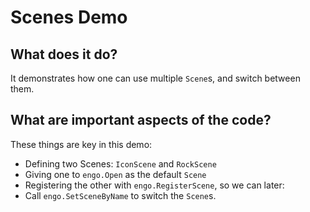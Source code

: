 # Scenes Demo

## What does it do?
It demonstrates how one can use multiple `Scene`s, and switch between them.  

## What are important aspects of the code?
These things are key in this demo:

* Defining two Scenes: `IconScene` and `RockScene`
* Giving one to `engo.Open` as the default `Scene`
* Registering the other with `engo.RegisterScene`, so we can later:
* Call `engo.SetSceneByName` to switch the `Scene`s. 
